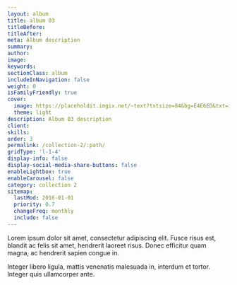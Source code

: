 ```yaml
---
layout: album
title: album 03
titleBefore:
titleAfter:
meta: Album description
summary:
author:
image:
keywords:
sectionClass: album
includeInNavigation: false
weight: 0
isFamilyFriendly: true
cover:
  image: https://placeholdit.imgix.net/~text?txtsize=84&bg=E4E6ED&txt=image-3&w=1653&h=1167
  theme: light
description: Album 03 description
client:
skills:
order: 3
permalink: /collection-2/:path/
gridType: 'l-1-4'
display-info: false
display-social-media-share-buttons: false
enableLightbox: true
enableCarousel: false
category: collection 2
sitemap:
  lastMod: 2016-01-01
  priority: 0.7
  changeFreq: monthly
  include: false
---
```


Lorem ipsum dolor sit amet, consectetur adipiscing elit. Fusce risus est, blandit ac felis sit amet, hendrerit laoreet risus. Donec efficitur quam magna, ac hendrerit sapien congue in.

Integer libero ligula, mattis venenatis malesuada in, interdum et tortor. Integer quis ullamcorper ante.
